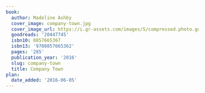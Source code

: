 ```yaml
---
book:
  author: Madeline Ashby
  cover_image: company-town.jpg
  cover_image_url: https://i.gr-assets.com/images/S/compressed.photo.goodreads.com/books/1398952264l/20447745._SX98_.jpg
  goodreads: '20447745'
  isbn10: 0857665367
  isbn13: '9780857665362'
  pages: '285'
  publication_year: '2016'
  slug: company-town
  title: Company Town
plan:
  date_added: '2016-06-05'
---
```


